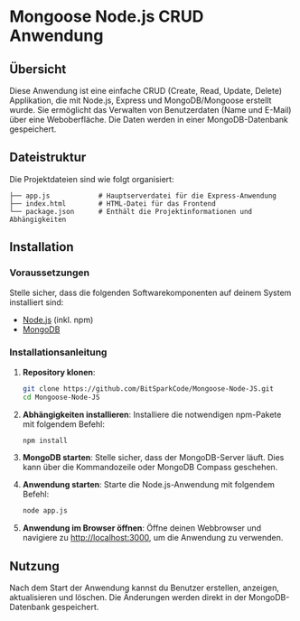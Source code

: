 
# Mongoose Node.js CRUD Anwendung

## Übersicht

Diese Anwendung ist eine einfache CRUD (Create, Read, Update, Delete) Applikation, die mit Node.js, Express und MongoDB/Mongoose erstellt wurde. Sie ermöglicht das Verwalten von Benutzerdaten (Name und E-Mail) über eine Weboberfläche. Die Daten werden in einer MongoDB-Datenbank gespeichert.

## Dateistruktur

Die Projektdateien sind wie folgt organisiert:

```
├── app.js            # Hauptserverdatei für die Express-Anwendung
├── index.html        # HTML-Datei für das Frontend
└── package.json      # Enthält die Projektinformationen und Abhängigkeiten
```

## Installation

### Voraussetzungen

Stelle sicher, dass die folgenden Softwarekomponenten auf deinem System installiert sind:

- [Node.js](https://nodejs.org/) (inkl. npm)
- [MongoDB](https://www.mongodb.com/try/download/community)

### Installationsanleitung

1. **Repository klonen**:
   ```bash
   git clone https://github.com/BitSparkCode/Mongoose-Node-JS.git
   cd Mongoose-Node-JS
   ```

2. **Abhängigkeiten installieren**:
   Installiere die notwendigen npm-Pakete mit folgendem Befehl:
   ```bash
   npm install
   ```

3. **MongoDB starten**:
   Stelle sicher, dass der MongoDB-Server läuft. Dies kann über die Kommandozeile oder MongoDB Compass geschehen.

4. **Anwendung starten**:
   Starte die Node.js-Anwendung mit folgendem Befehl:
   ```bash
   node app.js
   ```

5. **Anwendung im Browser öffnen**:
   Öffne deinen Webbrowser und navigiere zu [http://localhost:3000](http://localhost:3000), um die Anwendung zu verwenden.

## Nutzung

Nach dem Start der Anwendung kannst du Benutzer erstellen, anzeigen, aktualisieren und löschen. Die Änderungen werden direkt in der MongoDB-Datenbank gespeichert.
